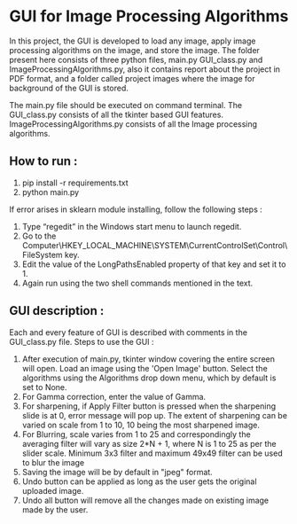 # GUI for Image Processing Algorithms

In this project, the GUI is developed to load any image, apply image processing algorithms on the image, and store the image. The folder present here consists of three python files, main.py GUI_class.py and ImageProcessingAlgorithms.py, also it contains report about the project in PDF format, and a folder called project images where the image for background of the GUI is stored. 

The main.py file should be executed on command terminal. The GUI_class.py consists of all the tkinter based GUI features. ImageProcessingAlgorithms.py consists of all the Image processing algorithms.

## How to run :

1. pip install -r requirements.txt
2. python main.py

If error arises in sklearn module installing, follow the following steps :

1. Type “regedit” in the Windows start menu to launch regedit.
2. Go to the Computer\HKEY_LOCAL_MACHINE\SYSTEM\CurrentControlSet\Control\FileSystem key.
3. Edit the value of the LongPathsEnabled property of that key and set it to 1.
4. Again run using the two shell commands mentioned in the text.


## GUI description :

Each and every feature of GUI is described with comments in the GUI_class.py file. Steps to use the GUI :

1. After execution of main.py, tkinter window covering the entire screen will open. Load an image using the 'Open Image' button. Select the algorithms using the Algorithms drop down menu,      which by default is set to None.
2. For Gamma correction, enter the value of Gamma.
3. For sharpening, if Apply Filter button is pressed when the sharpening slide is at 0, error message will pop up. The extent of sharpening can be varied on scale from 1 to 10, 10 being the    most sharpened image.
4. For Blurring, scale varies from 1 to 25 and correspondingly the averaging filter will vary as size 2*N + 1, where N is 1 to 25 as per the slider scale. Minimum 3x3 filter and maximum       49x49 filter can be used to blur the image
5. Saving the image will be by default in "jpeg" format.
6. Undo button can be applied as long as the user gets the original uploaded image.
7. Undo all button will remove all the changes made on existing image made by the user.

